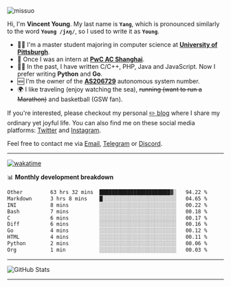 <p align="left"> <img src="https://komarev.com/ghpvc/?username=missuo&label=Profile%20views&color=0e75b6&style=flat" alt="missuo" /> </p>


Hi, I'm **Vincent Young**. My last name is **`Yang`**, which is pronounced similarly to the word **`Young /jʌŋ/`**, so I used to write it as **`Young`**. 

-  👨‍🎓 I'm a master student majoring in computer science at [**University of Pittsburgh**](https://www.pitt.edu).
-  💼 Once I was an intern at **[PwC AC Shanghai](https://www.linkedin.com/company/pwc-ac-shanghai/)**.
-  👨‍💻 In the past, I have written C/C++, PHP, Java and JavaScript. Now I prefer writing **Python** and **Go**.
-  🆕 I'm the owner of the **[AS206729](https://bgp.tools/AS206729)** autonomous system number.
-  🌍 I like traveling (enjoy watching the sea), ~~running (want to run a Marathon)~~ and basketball (GSW fan).

If you're interested, please checkout my personal [✏️ blog](https://missuo.me/) where I share my ordinary yet joyful life. You can also find me on these social media platforms: [Twitter](https://twitter.com/m1ssuo) and [Instagram](https://www.instagram.com/m1ssuo).

Feel free to contact me via <a href="mailto:i@yyt.moe">Email</a>, [Telegram](https://t.me/missuo) or [Discord](https://discordapp.com/users/missuo#7448).

-------

[![wakatime](https://wakatime.com/badge/user/c13cd961-40ca-417a-afb6-1f9ea8ac295c.svg)](https://wakatime.com/@missuo)

📊 **Monthly development breakdown**
<!--START_SECTION:waka-->

```txt
Other         63 hrs 32 mins  ███████████████████████▓░   94.22 %
Markdown      3 hrs 8 mins    █░░░░░░░░░░░░░░░░░░░░░░░░   04.65 %
INI           8 mins          ░░░░░░░░░░░░░░░░░░░░░░░░░   00.22 %
Bash          7 mins          ░░░░░░░░░░░░░░░░░░░░░░░░░   00.18 %
C             6 mins          ░░░░░░░░░░░░░░░░░░░░░░░░░   00.17 %
Diff          6 mins          ░░░░░░░░░░░░░░░░░░░░░░░░░   00.16 %
Go            4 mins          ░░░░░░░░░░░░░░░░░░░░░░░░░   00.12 %
HTML          4 mins          ░░░░░░░░░░░░░░░░░░░░░░░░░   00.11 %
Python        2 mins          ░░░░░░░░░░░░░░░░░░░░░░░░░   00.06 %
Org           1 min           ░░░░░░░░░░░░░░░░░░░░░░░░░   00.03 %
```

<!--END_SECTION:waka-->

-------

![GitHub Stats](https://github-readme-stats-opal-alpha-76.vercel.app/api?username=missuo&show_icons=true&theme=transparent)

-------

